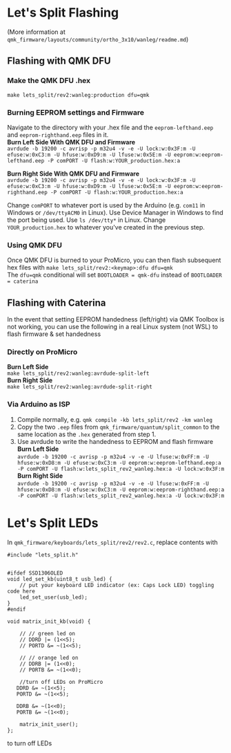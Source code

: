 # Let's Split Flashing  
(More information at `qmk_firmware/layouts/community/ortho_3x10/wanleg/readme.md`)
## Flashing with QMK DFU
### Make the QMK DFU .hex
`make lets_split/rev2:wanleg:production dfu=qmk` 

### Burning EEPROM settings and Firmware
Navigate to the directory with your .hex file and the `eeprom-lefthand.eep` and `eeprom-righthand.eep` files in it.  
**Burn Left Side With QMK DFU and Firmware**  
`avrdude -b 19200 -c avrisp -p m32u4 -v -e -U lock:w:0x3F:m -U efuse:w:0xC3:m -U hfuse:w:0xD9:m -U lfuse:w:0x5E:m -U eeprom:w:eeprom-lefthand.eep -P comPORT -U flash:w:YOUR_production.hex:a`  

**Burn Right Side With QMK DFU and Firmware**  
`avrdude -b 19200 -c avrisp -p m32u4 -v -e -U lock:w:0x3F:m -U efuse:w:0xC3:m -U hfuse:w:0xD9:m -U lfuse:w:0x5E:m -U eeprom:w:eeprom-righthand.eep -P comPORT -U flash:w:YOUR_production.hex:a`  

Change `comPORT` to whatever port is used by the Arduino (e.g. `com11` in Windows or `/dev/ttyACM0` in Linux). Use Device Manager in Windows to find the port being used. Use `ls /dev/tty*` in Linux. Change `YOUR_production.hex` to whatever you've created in the previous step.

### Using QMK DFU  
Once QMK DFU is burned to your ProMicro, you can then flash subsequent hex files with
`make lets_split/rev2:<keymap>:dfu dfu=qmk`  
The `dfu=qmk` conditional will set `BOOTLOADER = qmk-dfu` instead of `BOOTLOADER = caterina`  
## Flashing with Caterina
In the event that setting EEPROM handedness (left/right) via QMK Toolbox is not working, you can use the following in a real Linux system (not WSL) to flash firmware & set handedness
### Directly on ProMicro
**Burn Left Side**  
`make lets_split/rev2:wanleg:avrdude-split-left`  
**Burn Right Side**  
`make lets_split/rev2:wanleg:avrdude-split-right`  
### Via Arduino as ISP 
1. Compile normally, e.g. `qmk compile -kb lets_split/rev2 -km wanleg`  
2. Copy the two `.eep` files from `qmk_firmware/quantum/split_common` to the same location as the `.hex` generated from step 1.
3. Use avrdude to write the handedness to EEPROM and flash firmware  
**Burn Left Side**  
`avrdude -b 19200 -c avrisp -p m32u4 -v -e -U lfuse:w:0xFF:m -U hfuse:w:0xD8:m -U efuse:w:0xC3:m -U eeprom:w:eeprom-lefthand.eep:a -P comPORT -U flash:w:lets_split_rev2_wanleg.hex:a -U lock:w:0x3F:m`  
**Burn Right Side**  
`avrdude -b 19200 -c avrisp -p m32u4 -v -e -U lfuse:w:0xFF:m -U hfuse:w:0xD8:m -U efuse:w:0xC3:m -U eeprom:w:eeprom-righthand.eep:a -P comPORT -U flash:w:lets_split_rev2_wanleg.hex:a -U lock:w:0x3F:m` 

# Let's Split LEDs  
In `qmk_firmware/keyboards/lets_split/rev2/rev2.c`, replace contents with 
```  
#include "lets_split.h"


#ifdef SSD1306OLED
void led_set_kb(uint8_t usb_led) {
    // put your keyboard LED indicator (ex: Caps Lock LED) toggling code here
    led_set_user(usb_led);
}
#endif

void matrix_init_kb(void) {

    // // green led on
    // DDRD |= (1<<5);
    // PORTD &= ~(1<<5);

    // // orange led on
    // DDRB |= (1<<0);
    // PORTB &= ~(1<<0);
	
	//turn off LEDs on ProMicro
   DDRD &= ~(1<<5);
   PORTD &= ~(1<<5);

   DDRB &= ~(1<<0);
   PORTB &= ~(1<<0);

	matrix_init_user();
};
```  
to turn off LEDs
